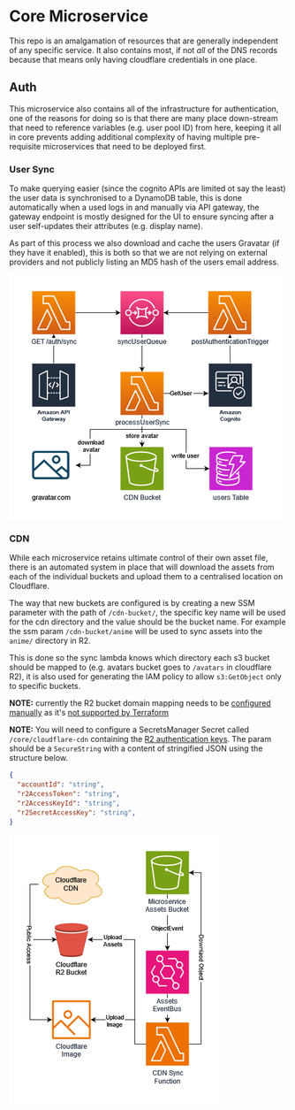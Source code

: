 # Core Microservice

This repo is an amalgamation of resources that are generally independent of any specific service. It also contains most, if not _all_
of the DNS records because that means only having cloudflare credentials in one place.

## Auth

This microservice also contains all of the infrastructure for authentication, one of the reasons for doing so is that
there are many place down-stream that need to reference variables (e.g. user pool ID) from here, keeping it all in core
prevents adding additional complexity of having multiple pre-requisite microservices that need to be deployed first.

### User Sync

To make querying easier (since the cognito APIs are limited ot say the least) the user data is synchronised to a DynamoDB table,
this is done automatically when a used logs in and manually via API gateway, the gateway endpoint is mostly designed for the UI to
ensure syncing after a user self-updates their attributes (e.g. display name).

As part of this process we also download and cache the users Gravatar (if they have it enabled), this is both so that we are not relying
on external providers and not publicly listing an MD5 hash of the users email address.

![user-sync architecture](docs/user-sync-architecture.drawio.png)

### CDN

While each microservice retains ultimate control of their own asset file, there is an automated system in place that will
download the assets from each of the individual buckets and upload them to a centralised location on Cloudflare.

The way that new buckets are configured is by creating a new SSM parameter with the path of `/cdn-bucket/`,
the specific key name will be used for the cdn directory and the value should be the bucket name. For example the ssm param
`/cdn-bucket/anime` will be used to sync assets into the `anime/` directory in R2.

This is done so the sync lambda knows which directory each s3 bucket should be mapped to (e.g. avatars bucket goes to `/avatars` in cloudflare R2),
it is also used for generating the IAM policy to allow `s3:GetObject` only to specific buckets.

**NOTE:** currently the R2 bucket domain mapping needs to be [configured manually][r2DomainDocs] as it's [not supported by Terraform][r2TerraformIssue]

**NOTE:** You will need to configure a SecretsManager Secret called `/core/cloudflare-cdn` containing the [R2 authentication keys][r2AuthDocs].
The param should be a `SecureString` with a content of stringified JSON using the structure below.

```json
{
  "accountId": "string",
  "r2AccessToken": "string",
  "r2AccessKeyId": "string",
  "r2SecretAccessKey": "string",
}
```

[r2DomainDocs]: <https://developers.cloudflare.com/r2/buckets/public-buckets/#connect-a-bucket-to-a-custom-domain>
[r2TerraformIssue]: <https://github.com/cloudflare/terraform-provider-cloudflare/issues/2537>
[r2AuthDocs]: <https://developers.cloudflare.com/r2/api/s3/tokens/>

![user-sync architecture](docs/cdn-sync-architecture.drawio.png)
